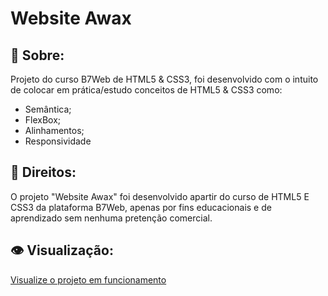 # Website Awax
## :book: Sobre:
Projeto do curso B7Web de HTML5 & CSS3, foi desenvolvido com o intuito de colocar em prática/estudo conceitos de HTML5 & CSS3 como:
 - Semântica;
 - FlexBox;
 - Alinhamentos;
 - Responsividade
## :memo: Direitos:
O projeto "Website Awax" foi desenvolvido apartir do curso de HTML5 E CSS3 da plataforma B7Web, apenas por fins educacionais e de aprendizado sem nenhuma pretenção comercial.
## :eye: Visualização:
<a href="http://rafaellbecom.github.io/Clone-Trello">Visualize o projeto em funcionamento</a>
